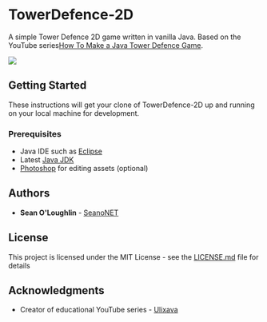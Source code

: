 ﻿# TowerDefence-2D
A simple Tower Defence 2D game written in vanilla Java. Based on the YouTube series[How To Make a Java Tower Defence Game](https://www.youtube.com/playlist?list=PLB85864F4E46196A9).

![ ](example/towerdefence-2d.gif)

## Getting Started

These instructions will get your clone of TowerDefence-2D up and running on your local machine for development.

### Prerequisites

* Java IDE such as [Eclipse](https://www.eclipse.org/ide/)
* Latest [Java JDK](https://www.oracle.com/technetwork/java/javase/downloads/index.html)
* [Photoshop](https://www.adobe.com/au/products/photoshop.html) for editing assets (optional)

## Authors

* **Sean O'Loughlin** - [SeanoNET](https://github.com/SeanoNET)

## License

This project is licensed under the MIT License - see the [LICENSE.md](LICENSE.md) file for details

## Acknowledgments

* Creator of educational YouTube series - [Ulixava](https://www.youtube.com/channel/UCqjNFANE-sYENqHZAQMAY9g)

